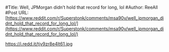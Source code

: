 #Title: Well, JPMorgan didn’t hold that record for long, lol
#Author: ReeAll
#Post URL: [https://www.reddit.com/r/Superstonk/comments/msa90v/well_jpmorgan_didnt_hold_that_record_for_long_lol/](https://www.reddit.com/r/Superstonk/comments/msa90v/well_jpmorgan_didnt_hold_that_record_for_long_lol/)


https://i.redd.it/tjv9zr8e4lt61.jpg